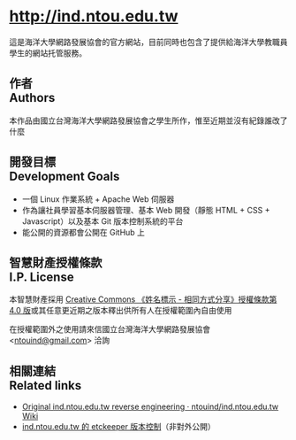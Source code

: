 # <http://ind.ntou.edu.tw>
這是海洋大學網路發展協會的官方網站，目前同時也包含了提供給海洋大學教職員學生的網站托管服務。

## 作者<br>Authors
本作品由國立台灣海洋大學網路發展協會之學生所作，惟至近期並沒有紀錄誰改了什麼

## 開發目標<br>Development Goals
* 一個 Linux 作業系統 + Apache Web 伺服器
* 作為讓社員學習基本伺服器管理、基本 Web 開發（靜態 HTML + CSS + Javascript）以及基本 Git 版本控制系統的平台
* 能公開的資源都會公開在 GitHub 上

## 智慧財產授權條款<br>I.P. License
本智慧財產採用 [Creative Commons 《姓名標示 - 相同方式分享》授權條款第 4.0 版](https://creativecommons.org/licenses/by-sa/4.0/)或其任意更近期之版本釋出供所有人在授權範圍內自由使用

在授權範圍外之使用請來信國立台灣海洋大學網路發展協會 &lt;<ntouind@gmail.com>&gt; 洽詢

## 相關連結<br />Related links
* [Original ind.ntou.edu.tw reverse engineering · ntouind/ind.ntou.edu.tw Wiki](https://github.com/ntouind/ind.ntou.edu.tw/wiki/Original-ind.ntou.edu.tw-reverse-engineering)
* [ind.ntou.edu.tw 的 etckeeper 版本控制](https://github.com/ntouind/ind.ntou.edu.tw-etckeeper)（非對外公開）

